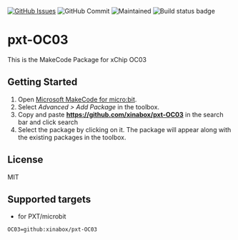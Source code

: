[![GitHub Issues](https://img.shields.io/github/issues/xinabox/pxt-OC03.svg)](https://github.com/xinabox/pxt-OC03/issues) ![GitHub Commit](https://img.shields.io/github/last-commit/xinabox/pxt-OC03) ![Maintained](https://img.shields.io/maintenance/yes/2020) ![Build status badge](https://github.com/xinabox/pxt-OC03/workflows/MakeCode/badge.svg)

# pxt-OC03

This is the MakeCode Package for xChip OC03

## Getting Started

1. Open [Microsoft MakeCode for micro:bit](https://makecode.microbit.org).
2. Select *Advanced > Add Package* in the toolbox.
3. Copy and paste **https://github.com/xinabox/pxt-OC03** in the search bar and click search
4. Select the package by clicking on it. The package will appear along with the existing packages in the toolbox.

## License

MIT

## Supported targets

* for PXT/microbit
```package
OC03=github:xinabox/pxt-OC03
```
